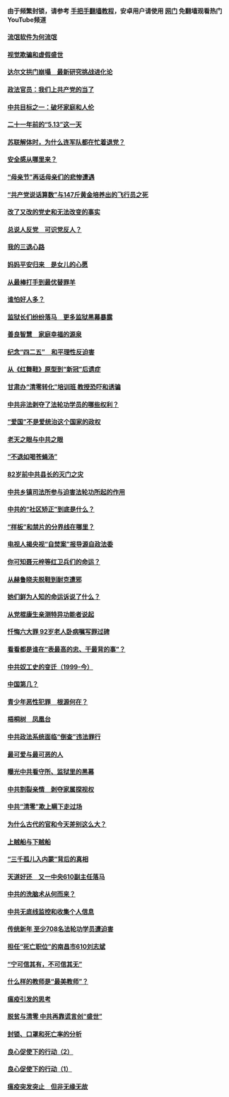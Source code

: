 #### 由于频繁封锁，请参考 [手把手翻墙教程](https://github.com/gfw-breaker/guides/wiki/)，安卓用户请使用 [网门](https://github.com/gfw-breaker/nogfw/blob/master/dl.md?t=06031800) 免翻墙观看热门YouTube频道 

#### [流氓软件为何流氓](../pages/19/426531.md?t=06031800) 

#### [视觉欺骗和虚假盛世](../pages/19/426443.md?t=06031800) 

#### [达尔文拱门崩塌　最新研究挑战进化论](../pages/19/426009.md?t=06031800) 

#### [政法官员：我们上共产党的当了](../pages/19/425351.md?t=06031800) 

#### [中共目标之一：破坏家庭和人伦](../pages/19/424454.md?t=06031800) 

#### [二十一年前的“5.13”这一天](../pages/19/424814.md?t=06031800) 

#### [苏联解体时，为什么连军队都在忙着退党？](../pages/19/424335.md?t=06031800) 

#### [安全感从哪里来？](../pages/19/424336.md?t=06031800) 

#### [“母亲节”再话母亲们的悲惨遭遇](../pages/19/424234.md?t=06031800) 

#### [“共产党说话算数”与147斤黄金培养出的飞行员之死](../pages/19/424115.md?t=06031800) 

#### [改了又改的党史和无法改变的事实](../pages/19/424037.md?t=06031800) 

#### [总说人反党　可识党反人？](../pages/19/423820.md?t=06031800) 

#### [我的三退心路](../pages/19/423876.md?t=06031800) 

#### [妈妈平安归来　是女儿的心愿](../pages/19/423947.md?t=06031800) 

#### [从最棒打手到最优替罪羊](../pages/19/423819.md?t=06031800) 

#### [谁怕好人多？](../pages/19/423774.md?t=06031800) 

#### [监狱长们纷纷落马　更多监狱黑幕暴露](../pages/19/423787.md?t=06031800) 

#### [善良智慧　家庭幸福的源泉](../pages/19/423632.md?t=06031800) 

#### [纪念“四二五”　和平理性反迫害](../pages/19/423660.md?t=06031800) 

#### [从《红舞鞋》原型到“新冠”后遗症](../pages/19/423509.md?t=06031800) 

#### [甘肃办“清零转化”培训班 教授恐吓和诱骗](../pages/19/423498.md?t=06031800) 

#### [中共非法剥夺了法轮功学员的哪些权利？](../pages/19/423392.md?t=06031800) 

#### [“爱国”不是爱统治这个国家的政权](../pages/19/423029.md?t=06031800) 

#### [老天之眼与中共之眼](../pages/19/423378.md?t=06031800) 

#### [“不退如喝苍蝇汤”](../pages/19/423287.md?t=06031800) 

#### [82岁前中共县长的灭门之灾](../pages/19/423055.md?t=06031800) 

#### [中共乡镇司法所参与迫害法轮功所起的作用](../pages/19/423064.md?t=06031800) 

#### [中共的“社区矫正”到底是什么？](../pages/19/422870.md?t=06031800) 

#### [“样板”和禁片的分界线在哪里？](../pages/19/422704.md?t=06031800) 

#### [电视人揭央视“自焚案”报导源自政法委](../pages/19/422770.md?t=06031800) 

#### [你可知聂元梓等红卫兵们的命运？](../pages/19/422848.md?t=06031800) 

#### [从赫鲁晓夫脱鞋到耐克遭邪](../pages/19/422826.md?t=06031800) 

#### [她们鲜为人知的命运诉说了什么？](../pages/19/422754.md?t=06031800) 

#### [从党棍康生亲测特异功能者说起](../pages/19/422657.md?t=06031800) 

#### [忏悔六大罪 92岁老人卧病嘱写罪过碑](../pages/19/422750.md?t=06031800) 

#### [看看都是谁在“表最高的忠、干最背的事”？](../pages/19/422703.md?t=06031800) 

#### [中共奴工史的变迁（1999-今）](../pages/19/422656.md?t=06031800) 

#### [中国第几？](../pages/19/422496.md?t=06031800) 

#### [青少年恶性犯罪　根源何在？](../pages/19/422449.md?t=06031800) 

#### [梧桐树　凤凰台](../pages/19/422442.md?t=06031800) 

#### [中共政法系统面临“倒查”违法罪行](../pages/19/422497.md?t=06031800) 

#### [最可爱与最可恶的人](../pages/19/422448.md?t=06031800) 

#### [曝光中共看守所、监狱里的黑幕](../pages/19/422390.md?t=06031800) 

#### [中共割裂亲情　剥夺家属探视权](../pages/19/422364.md?t=06031800) 

#### [中共“清零”欺上瞒下走过场](../pages/19/422306.md?t=06031800) 

#### [为什么古代的官和今天差别这么大？](../pages/19/422228.md?t=06031800) 

#### [上贼船与下贼船](../pages/19/422276.md?t=06031800) 

#### [“三千孤儿入内蒙”背后的真相](../pages/19/422229.md?t=06031800) 

#### [天道好还　又一中央610副主任落马](../pages/19/422155.md?t=06031800) 

#### [中共的洗脑术从何而来？](../pages/19/422154.md?t=06031800) 

#### [中共无底线监控和收集个人信息](../pages/19/422039.md?t=06031800) 

#### [传统新年 至少708名法轮功学员遭迫害](../pages/19/421946.md?t=06031800) 

#### [担任“死亡职位”的南昌市610刘志斌](../pages/19/421957.md?t=06031800) 

#### [“宁可信其有，不可信其无”](../pages/19/421691.md?t=06031800) 

#### [什么样的教师是“最美教师”？](../pages/19/421755.md?t=06031800) 

#### [瘟疫引发的思考](../pages/19/421594.md?t=06031800) 

#### [脱贫与清零 中共再靠谎言创“盛世”](../pages/19/421590.md?t=06031800) 

#### [封锁、口罩和死亡率的分析](../pages/19/421495.md?t=06031800) 

#### [良心促使下的行动（2）](../pages/19/421361.md?t=06031800) 

#### [良心促使下的行动（1）](../pages/19/421302.md?t=06031800) 

#### [瘟疫突发突止　但非无缘无故](../pages/19/421281.md?t=06031800) 

